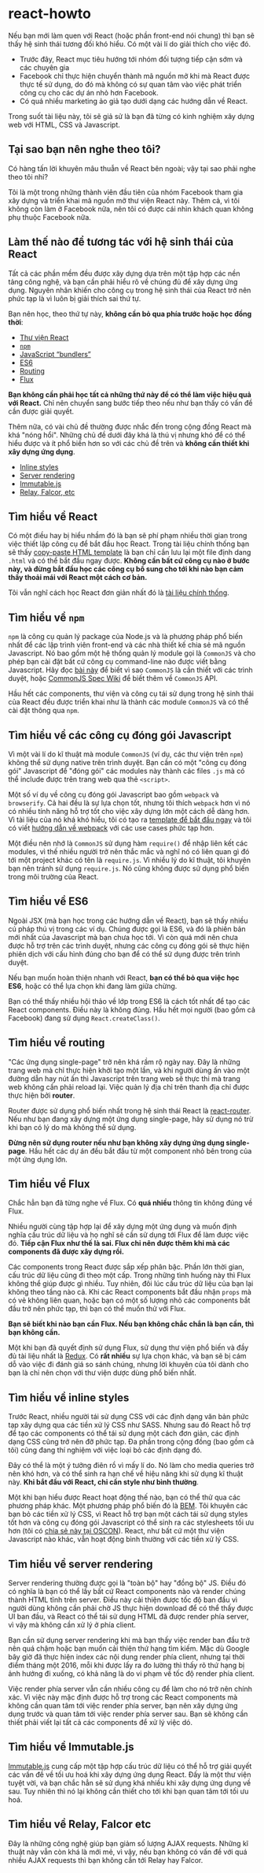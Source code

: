 # react-howto

Nếu bạn mới làm quen với React (hoặc phần front-end nói chung) thì bạn sẽ thấy hệ sinh thái tương đối khó hiểu. Có một vài lí do giải thích cho việc đó.

* Trước đây, React mục tiêu hướng tới nhóm đối tượng tiếp cận sớm và các chuyên gia
* Facebook chỉ thực hiện chuyển thành mã nguồn mở khi mà React được thực tế sử dụng, do đó mà không có sự quan tâm vào việc phát triển công cụ cho các dự án nhỏ hơn Facebook.
* Có quá nhiều marketing ảo giả tạo dưới dạng các hướng dẫn về React.

Trong suốt tài liệu này, tôi sẽ giả sử là bạn đã từng có kinh nghiệm xây dựng web với HTML, CSS và Javascript.

## Tại sao bạn nên nghe theo tôi?

Có hàng tấn lời khuyên mâu thuẫn về React bên ngoài; vậy tại sao phải nghe theo tôi nhỉ?

Tôi là một trong những thành viên đầu tiên của nhóm Facebook tham gia xây dựng và triển khai mã nguồn mở thư viện React này. Thêm cả, vì tôi không còn làm ở Facebook nữa, nên tôi có được cái nhìn khách quan không phụ thuộc Facebook nữa.

## Làm thế nào để tương tác với hệ sinh thái của React

Tất cả các phần mềm đều được xây dựng dựa trên một tập hợp các nền tảng công nghệ, và bạn cần phải hiểu rõ về chúng đủ để xây dựng ứng dụng. Nguyên nhân khiến cho công cụ trong hệ sinh thái của React trở nên phức tạp là vì luôn bị giải thích sai thứ tự.

Bạn nên học, theo thứ tự này, **không cần bỏ qua phía trước hoặc học đồng thời**:

* [Thư viện React](#tìm-hiểu-về-react)
* [`npm`](#tìm-hiểu-về-npm)
* [JavaScript “bundlers”](#tìm-hiểu-về-các-công-cụ-đóng-gói-javascript)
* [ES6](#tìm-hiểu-về-es6)
* [Routing](#tìm-hiểu-về-routing)
* [Flux](#tìm-hiểu-về-flux)

**Bạn không cần phải học tất cả những thứ này để có thể làm việc hiệu quả với React.** Chỉ nên chuyển sang bước tiếp theo nếu như bạn thấy có vấn đề cần được giải quyết.

Thêm nữa, có vài chủ đề thường được nhắc đến trong cộng đồng React mà khá "nóng hổi". Những chủ đề dưới đây khá là thú vị nhưng khó để có thể hiểu được và ít phổ biến hơn so với các chủ đề trên và **không cần thiết khi xây dựng ứng dụng**.

* [Inline styles](#tìm-hiểu-về-inline-styles)
* [Server rendering](#tìm-hiểu-về-server-rendering)
* [Immutable.js](#tìm-hiểu-về-immutablejs)
* [Relay, Falcor, etc](#tìm-hiểu-về-relay-falcor-etc)

## Tìm hiểu về React

Có một điều hay bị hiểu nhầm đó là bạn sẽ phí phạm nhiều thời gian trong việc thiết lập công cụ để bắt đầu học React. Trong tài liệu chính thống bạn sẽ thấy [copy-paste HTML template](https://facebook.github.io/react/docs/getting-started.html#quick-start-without-npm) là bạn chỉ cần lưu lại một file định dang `.html` và có thể bắt đầu ngay được. **Không cần bất cứ công cụ nào ở bước này, và đừng bắt đầu học các công cụ bổ sung cho tới khi nào bạn cảm thấy thoải mái với React một cách cơ bản.**

Tôi vẫn nghĩ cách học React đơn giản nhất đó là [tài liệu chính thống](https://facebook.github.io/react/docs/tutorial.html).

## Tìm hiểu về `npm`

`npm` là công cụ quản lý package của Node.js và là phương pháp phổ biến nhất để các lập trình viên front-end và các nhà thiết kế chia sẻ mã nguồn Javascript. Nó bao gồm một hệ thống quản lý module gọi là `CommonJS` và cho phép bạn cài đặt bất cứ công cụ command-line nào được viết bằng Javascript. Hãy đọc [bài này](http://0fps.net/2013/01/22/commonjs-why-and-how/) để biết vì sao `CommonJS` là cần thiết với các trình duyệt, hoặc [CommonJS Spec Wiki](http://wiki.commonjs.org/wiki/Introduction) để biết thêm về `CommonJS` API.

Hầu hết các components, thư viện và công cụ tái sử dụng trong hệ sinh thái của React đều được triển khai như là thành các module `CommonJS` và có thể cài đặt thông qua `npm`.

## Tìm hiểu về các công cụ đóng gói Javascript

Vì một vài lí do kĩ thuật mà module `CommonJS` (ví dụ, các thư viện trên `npm`) không thể sử dụng native trên trình duyệt. Bạn cần có một "công cụ đóng gói" Javascript để "đóng gói" các modules này thành các files `.js` mà có thể include được trên trang web qua thẻ `<script>`.

Một số ví dụ về công cụ đóng gói Javascript bao gồm `webpack` và `browserify`. Cả hai đều là sự lựa chọn tốt, nhưng tôi thích `webpack` hơn vì nó có nhiều tính năng hỗ trợ tốt cho việc xây dựng lớn một cách dễ dàng hơn. Vì tài liệu của nó khá khó hiểu, tôi có tạo ra [template để bắt đầu ngay](https://github.com/petehunt/react-webpack-template) và tôi có viết [hướng dẫn về webpack](https://github.com/petehunt/webpack-howto) với các use cases phức tạp hơn.

Một điều nên nhớ là `CommonJS` sử dụng hàm `require()` để nhập liên kết các modules, vì thế nhiều người trở nên thắc mắc và nghĩ nó có liên quan gì đó tới một project khác có tên là `require.js`. Vì nhiều lý do kĩ thuật, tôi khuyên bạn nên tránh sử dụng `require.js`. Nó cũng không được sử dụng phổ biến trong môi trường của React.

## Tìm hiểu về ES6

Ngoài JSX (mà bạn học trong các hướng dẫn về React), bạn sẽ thấy nhiều cú pháp thú vị trong các ví dụ. Chúng được gọi là ES6, và đó là phiên bản mới nhất của Javascript mà bạn chưa học tới. Vì còn quá mới nên chưa được hỗ trợ trên các trình duyệt, nhưng các công cụ đóng gói sẽ thực hiện phiên dịch với cấu hình đúng cho bạn để có thể sử dụng được trên trình duyệt.

Nếu bạn muốn hoàn thiện nhanh với React, **bạn có thể bỏ qua việc học ES6**, hoặc có thể lựa chọn khi đang làm giữa chừng.

Bạn có thể thấy nhiều hội thảo về lớp trong ES6 là cách tốt nhất để tạo các React components. Điều này là không đúng. Hầu hết mọi người (bao gồm cả Facebook) đang sử dụng `React.createClass()`.

## Tìm hiểu về routing

"Các ứng dụng single-page" trở nên khá rầm rộ ngày nay. Đây là những trang web mà chỉ thực hiện khởi tạo một lần, và khi người dùng ấn vào một đường dẫn hay nút ấn thì Javascript trên trang web sẽ thực thi mà trang web không cần phải reload lại. Việc quản lý địa chỉ trên thanh địa chỉ được thực hiện bởi **router**.

Router được sử dụng phổ biến nhất trong hệ sinh thái React là [react-router](https://github.com/rackt/react-router). Nếu như bạn đang xây dựng một ứng dụng single-page, hãy sử dụng nó trừ khi bạn có lý do mà không thể sử dụng.

**Đừng nên sử dụng router nếu như bạn không xây dựng ứng dụng single-page**. Hầu hết các dự án đều bắt đầu từ một component nhỏ bên trong của một ứng dụng lớn.

## Tìm hiểu về Flux

Chắc hẳn bạn đã từng nghe về Flux. Có **quá nhiều** thông tin không đúng về Flux.

Nhiều người cùng tập hợp lại để xây dựng một ứng dụng và muốn định nghĩa cấu trúc dữ liệu và họ nghĩ sẽ cần sử dụng tới Flux để làm được việc đó. **Tiếp cận Flux như thế là sai. Flux chỉ nên được thêm khi mà các components đã được xây dựng rồi.**

Các components trong React được sắp xếp phân bậc. Phần lớn thời gian, cấu trúc dữ liệu cũng đi theo một cấp. Trong những tình huống này thì Flux không thể giúp được gì nhiều. Tuy nhiên, đôi lúc cấu trúc dữ liệu của bạn lại không theo tầng nào cả. Khi các React components bắt đầu nhận `props` mà có vẻ không liên quan, hoặc bạn có một số lượng nhỏ các components bắt đầu trở nên phức tạp, thì bạn có thể muốn thử với Flux.

**Bạn sẽ biết khi nào bạn cần Flux. Nếu bạn không chắc chắn là bạn cần, thì bạn không cần.**

Một khi bạn đã quyết định sử dụng Flux, sử dụng thư viện phổ biến và đầy đủ tài liệu nhất là [Redux](http://redux.js.org/). Có **rất nhiều** sự lựa chọn khác, và bạn sẽ bị cám dỗ vào việc đi đánh giá so sánh chúng, nhưng lời khuyên của tôi dành cho bạn là chỉ nên chọn với thư viện dược dùng phổ biến nhất.

## Tìm hiểu về inline styles

Trước React, nhiều người tái sử dụng CSS với các định dạng văn bản phức tạp xây dựng qua các tiền xử lý CSS như SASS. Nhưng sau đó React hỗ trợ để tạo các components có thể tái sử dụng một cách đơn giản, các định dạng CSS cũng trở nên đỡ phức tạp. Đa phần trong cộng đồng (bao gồm cả tôi) cũng đang thí nghiệm với việc loại bỏ các định dạng đó.

Đây có thể là một ý tưởng điên rồ vì mấy lí do. Nó làm cho media queries trở nên khó hơn, và có thể sinh ra hạn chế về hiệu năng khi sử dụng kĩ thuật này. **Khi bắt đầu với React, chỉ cần style như bình thường**.

Một khi bạn hiểu được React hoạt động thế nào, bạn có thể thử qua các phương pháp khác. Một phương pháp phổ biến đó là [BEM](https://en.bem.info/). Tôi khuyên các bạn bỏ các tiền xử lý CSS, vì React hỗ trợ bạn một cách tái sử dụng styles tốt hơn và công cụ đóng gói Javascript có thể sinh ra các stylesheets tối ưu hơn (tôi có [chia sẻ này tại OSCON](https://www.youtube.com/watch?v=VkTCL6Nqm6Y)). React, như bất cứ một thư viện Javascript nào khác, vẫn hoạt động bình thường với các tiền xử lý CSS.

## Tìm hiểu về server rendering

Server rendering thường được gọi là "toàn bộ" hay "đồng bộ" JS. Điều đó có nghĩa là bạn có thể lấy bất cứ React components nào và render chúng thành HTML tĩnh trên server. Điều này cải thiện được tốc độ ban đầu vì người dùng không cần phải chờ JS thực hiện download để có thể thấy được UI ban đầu, và React có thể tái sử dụng HTML đã được render phía server, vì vậy mà không cần xử lý ở phía client.

Bạn cần sử dụng server rendering khi mà bạn thấy việc render ban đầu trở nên quá chậm hoặc bạn muốn cải thiện thứ hạng tìm kiếm. Mặc dù Google bây giờ đã thực hiện index các nội dung render phía client, nhưng tại thời điểm tháng một 2016, mỗi khi được lấy ra đo lường thì thấy rõ thứ hạng bị ảnh hướng đi xuống, có khả năng là do vi phạm về tốc độ render phía client.

Việc render phía server vẫn cần nhiều công cụ để làm cho nó trở nên chính xác. Vì việc này mặc định được hỗ trợ trong các React components mà không cần quan tâm tới việc render phía server, bạn nên xây dựng ứng dụng trước và quan tâm tới việc render phía server sau. Bạn sẽ không cần thiết phải viết lại tất cả các components để xử lý việc dó.

## Tìm hiểu về Immutable.js

[Immutable.js](https://facebook.github.io/immutable-js/) cung cấp một tập hợp cấu trúc dữ liệu có thể hỗ trợ giải quyết các vấn đề về tối ưu hoá khi xây dựng ứng dụng React. Đấy là một thư viện tuyệt vời, và bạn chắc hẳn sẽ sử dụng khá nhiều khi xây dựng ứng dụng về sau. Tuy nhiên thì nó lại không cần thiết cho tới khi bạn quan tâm tới tối ưu hoá.

## Tìm hiểu về Relay, Falcor etc

Đây là những công nghệ giúp bạn giảm số lượng AJAX requests. Những kĩ thuật này vẫn còn khá là mới mẻ, vì vậy, nếu bạn không có vấn đề với quá nhiều AJAX requests thì bạn không cần tới Relay hay Falcor.
